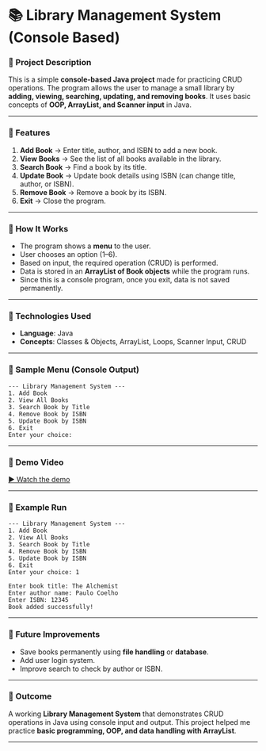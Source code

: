 

# 📚 Library Management System (Console Based)

### 🔹 Project Description

This is a simple **console-based Java project** made for practicing CRUD operations.
The program allows the user to manage a small library by **adding, viewing, searching, updating, and removing books**.
It uses basic concepts of **OOP, ArrayList, and Scanner input** in Java.

---

### 🔹 Features

1. **Add Book** → Enter title, author, and ISBN to add a new book.
2. **View Books** → See the list of all books available in the library.
3. **Search Book** → Find a book by its title.
4. **Update Book** → Update book details using ISBN (can change title, author, or ISBN).
5. **Remove Book** → Remove a book by its ISBN.
6. **Exit** → Close the program.

---

### 🔹 How It Works

* The program shows a **menu** to the user.
* User chooses an option (1–6).
* Based on input, the required operation (CRUD) is performed.
* Data is stored in an **ArrayList of Book objects** while the program runs.
* Since this is a console program, once you exit, data is not saved permanently.

---

### 🔹 Technologies Used

* **Language**: Java
* **Concepts**: Classes & Objects, ArrayList, Loops, Scanner Input, CRUD

---

### 🔹 Sample Menu (Console Output)

```
--- Library Management System ---
1. Add Book
2. View All Books
3. Search Book by Title
4. Remove Book by ISBN
5. Update Book by ISBN
6. Exit
Enter your choice:
```
---
### 🎥 Demo Video
[▶️ Watch the demo]([videos/demo.mp4](https://drive.google.com/file/d/1m3y7pg7q9SOa27ZtqSQwI8eU4adgvAfY/view?usp=sharing))

---

### 🔹 Example Run

```
--- Library Management System ---
1. Add Book
2. View All Books
3. Search Book by Title
4. Remove Book by ISBN
5. Update Book by ISBN
6. Exit
Enter your choice: 1

Enter book title: The Alchemist
Enter author name: Paulo Coelho
Enter ISBN: 12345
Book added successfully!
```

---

### 🔹 Future Improvements

* Save books permanently using **file handling** or **database**.
* Add user login system.
* Improve search to check by author or ISBN.

---

### 🔹 Outcome

A working **Library Management System** that demonstrates CRUD operations in Java using console input and output. This project helped me practice **basic programming, OOP, and data handling with ArrayList**.

---


